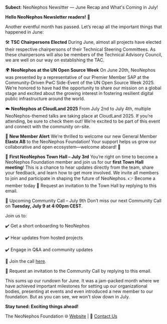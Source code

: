 **Subect**: NeoNephos Newsltter — June Recap and What's Coming in July!

**Hello NeoNephos Newsletter readers!** 👋

Another eventful month has passed. Let’s recap all the important things that happened in June:
 
🛠️ **TSC Chairpersons Elected**
During June, almost all projects have elected their respective chairpersons of their Technical Steering Committees. As these chairpersons will also be members of the Technical Advisory Council, we are well on our way on establishing the TAC.
 
🌍 **NeoNephos at the UN Open Source Week**
On June 20th, NeoNephos was presented by a representative of our Premier Member SAP at the Community-Driven PwC Side-Event of the UN Open Source Week 2025. We’re honored to have had the opportunity to share our mission on a global stage and excited about the growing interest in fostering resilient digital public infrastructure around the world.
 
☁️ **NeoNephos at CloudLand 2025**
From July 2nd to July 4th, multiple NeoNephos-themed talks are taking place at CloudLand 2025. If you’re attending, be sure to check them out! We’re excited to be part of this event and connect with the community on-site.
 
🎉 **New Member Alert**
We’re thrilled to welcome our new General Member **Elastx AB** to the NeoNephos Foundation! Your support helps us grow our collaborative and open ecosystem—welcome aboard! 🙌
 
📣 **First NeoNephos Town Hall – July 3rd**
You’re right on time to become a NeoNephos Foundation member and join us for our **first Town Hall meeting**!
This is a chance to hear updates directly from the team, share your feedback, and learn how to get more involved.
We invite all members to join and participate in shaping the future of NeoNephos.
👉 Become a member today
📩 Request an invitation to the Town Hall by replying to this email.
 
📅 Upcoming Community Call – July 9th
Don’t miss our next Community Call on **Tuesday, July 9 at 4:00pm CEST**.

Join us to:

✔️ Get a short onboarding to NeoNephos

✔️ Hear updates from hosted projects

✔️ Engage in Q&A and community updates

🔗 Join the call [here](https://zoom-lfx.platform.linuxfoundation.org/meeting/94021431419?password=712c6764-326c-4ed0-9f83-c497fae5c278&__hstc=81619592.b399ecdf5f859a9f55ff3dc8bf8218d5.1748238689615.1751614156315.1751623922085.100&__hssc=81619592.16.1751623922085&__hsfp=1765797706).

📩 Request an invitation to the Community Call by replying to this email.
 
This sums up our rundown for June. It was a jam-packed month where we have achieved important milestones for setting up our organizational bodies, presenting at events and even introduced a new member to our foundation. But as you can see, we won't slow down in July.
 
**Stay tuned: Exciting things ahead!**

The NeoNephos Foundation
🌐 [Website](https://neonephos.org) | 📧 [Contact Us](https://neonephos.org/contact)
